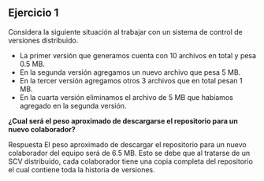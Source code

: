 
## Ejercicio 1

Considera la siguiente situación al trabajar con un sistema de control de versiones distribuido.

* La primer versión que generamos cuenta con 10 archivos en total y pesa 0.5 MB.
* En la segunda versión agregamos un nuevo archivo que pesa 5 MB.
* En la tercer versión agregamos otros 3 archivos que en total pesan 1 MB.
* En la cuarta versión eliminamos el archivo de 5 MB que habíamos agregado en la segunda versión.

**¿Cual será el peso aproximado de descargarse el repositorio para un nuevo colaborador?**

Respuesta
El peso aproximado de descargar el repositorio para un nuevo colaborador del equipo será de 6.5 MB. Esto se debe que al tratarse de un SCV distribuido, cada colaborador tiene una copia completa del repositorio el cual contiene toda la historia de versiones. 
